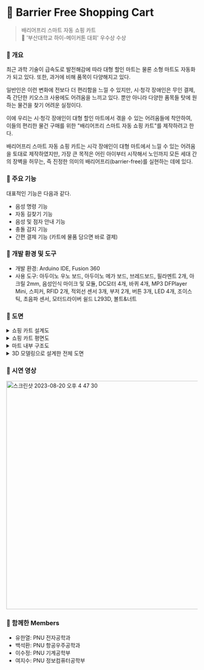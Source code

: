 # 🛒 Barrier Free Shopping Cart
> 배리어프리 스마트 자동 쇼핑 카트 <br>
> 🏅 '부산대학교 하이-메이커톤 대회' 우수상 수상 

### 📌 개요
최근 과학 기술이 급속도로 발전해감에 따라 대형 할인 마트는 물론 소형 마트도 자동화가 되고 있다. 또한, 과거에 비해 품목이 다양해지고 있다.

일반인은 이런 변화에 전보다 더 편리함을 느낄 수 있지만, 시·청각 장애인은 무인 결제, 즉 간단한 키오스크 사용에도 어려움을 느끼고 있다. 뿐만 아니라 다양한 품목들 탓에 원하는 물건을 찾기 어려운 실정이다.

이에 우리는 시·청각 장애인이 대형 할인 마트에서 겪을 수 있는 어려움들에 착안하여, 이들의 편리한 물건 구매를 위한 "배리어프리 스마트 자동 쇼핑 카트"를 제작하려고 한다.

배리어프리 스마트 자동 쇼핑 카트는 시각 장애인이 대형 마트에서 느낄 수 있는 어려움을 토대로 제작하였지만, 가장 큰 목적은 어린 아이부터 시작해서 노인까지 모든 세대 간의 장벽을 허무는, 즉 진정한 의미의 배리어프리(barrier-free)를 실현하는 데에 있다.

### 📌 주요 기능
대표적인 기능은 다음과 같다.

- 음성 명령 기능
- 자동 길찾기 기능
- 음성 및 점자 안내 기능
- 충돌 감지 기능
- 간편 결제 기능 (카트에 물품 담으면 바로 결제)

### 📌 개발 환경 및 도구
* 개발 환경: Arduino IDE, Fusion 360
* 사용 도구: 아두이노 우노 보드, 아두이노 메가 보드, 브레드보드, 필라멘트 2개, 아크릴 2mm, 음성인식 마이크 및 모듈, DC모터 4개, 바퀴 4개, MP3 DFPlayer Mini, 스피커, RFID 2개, 적외선 센서 3개, 부저 2개, 버튼 3개, LED 4개, 조이스틱, 초음파 센서, 모터드라이버 쉴드 L293D, 볼트&너트


### 📌 도면

<details>
<summary>쇼핑 카트 설계도</summary>
<img width="800" alt="스크린샷 2023-07-29 오전 12 05 13" src="https://github.com/YeoJiSu/barrier-free-shopping-cart/assets/76769044/fc163cca-7ea1-42c0-8f9e-974f5c768b48"><br>(by 석환)
</details>
  
<details>
<summary>쇼핑 카트 평면도</summary>
<img width="800" alt="스크린샷 2023-07-29 오전 12 04 15" src="https://github.com/YeoJiSu/barrier-free-shopping-cart/assets/76769044/306f1d71-ec22-413b-83e7-648f673314a4"> <br>(by 지수)
</details>

<details>
<summary>마트 내부 구조도</summary>
<img width="800" alt="스크린샷 2023-07-29 오전 12 13 18" src="https://github.com/YeoJiSu/barrier-free-shopping-cart/assets/76769044/4ef81217-a6d5-47d3-8266-bdef49cf5575"> <br>(by 지수)
</details> 

<details>
<summary>3D 모델링으로 설계한 전체 도면</summary>
<img width="400" alt="스크린샷 2023-07-29 오전 12 08 26" src="https://github.com/YeoJiSu/barrier-free-shopping-cart/assets/76769044/e58bb35a-eccb-47bf-95e1-2a50016a17f6">
<img width="400" alt="스크린샷 2023-07-29 오전 12 08 26" src="https://github.com/YeoJiSu/barrier-free-shopping-cart/assets/76769044/4eb7c2dd-8b6d-4b9c-a467-2e138a2aac45">
<img width="400" alt="스크린샷 2023-07-29 오전 12 08 26" src="https://github.com/YeoJiSu/barrier-free-shopping-cart/assets/76769044/60fdb06b-02ab-49e2-a696-53a483c9b596">
<img width="400" alt="스크린샷 2023-07-29 오전 12 08 26" src="https://github.com/YeoJiSu/barrier-free-shopping-cart/assets/76769044/45be16cb-ff23-4fde-9445-b4b98be844c6"> <br>(by 석환)
</details> 

### 📌 시연 영상 
[<img width="600" alt="스크린샷 2023-08-20 오후 4 47 30" src="https://github.com/YeoJiSu/barrier-free-shopping-cart/assets/76769044/6aca0654-6713-48f4-8dc3-d61a4f6b0eb8">](https://photos.app.goo.gl/9aY2Vg7uSZfWGJto8)


### 📌 함께한 Members
* 유한열: PNU 전자공학과
* 백석환: PNU 항공우주공학과
* 이수정: PNU 기계공학부
* 여지수: PNU 정보컴퓨터공학부

